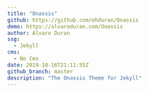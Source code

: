 ```yaml
---
title: "Onassis"
github: https://github.com/ohduran/Onassis
demo: https://alvaroduran.com/Onassis
author: Alvaro Duran
ssg:
  - Jekyll
cms:
  - No Cms
date: 2019-10-16T21:11:55Z
github_branch: master
description: "The Onassis Theme for Jekyll"
---
```

